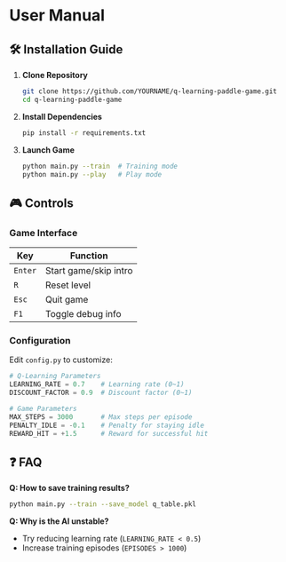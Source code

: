 # User Manual  

## 🛠️ Installation Guide  
1. **Clone Repository**  
   ```bash
   git clone https://github.com/YOURNAME/q-learning-paddle-game.git
   cd q-learning-paddle-game
   ```

2. **Install Dependencies**  
   ```bash
   pip install -r requirements.txt
   ```

3. **Launch Game**  
   ```bash
   python main.py --train  # Training mode
   python main.py --play   # Play mode
   ```

## 🎮 Controls  
### Game Interface  
| Key          | Function                  |
|--------------|---------------------------|
| `Enter`      | Start game/skip intro     |
| `R`          | Reset level               |
| `Esc`        | Quit game                 |
| `F1`         | Toggle debug info         |

### Configuration  
Edit `config.py` to customize:  
```python
# Q-Learning Parameters
LEARNING_RATE = 0.7    # Learning rate (0~1)
DISCOUNT_FACTOR = 0.9  # Discount factor (0~1)

# Game Parameters
MAX_STEPS = 3000       # Max steps per episode
PENALTY_IDLE = -0.1    # Penalty for staying idle
REWARD_HIT = +1.5      # Reward for successful hit
```

## ❓ FAQ  
**Q: How to save training results?**  
```bash
python main.py --train --save_model q_table.pkl
```

**Q: Why is the AI unstable?**  
- Try reducing learning rate (`LEARNING_RATE < 0.5`)
- Increase training episodes (`EPISODES > 1000`)
